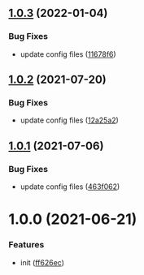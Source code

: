 ## [1.0.3](https://github.com/dword-design/tester-plugin-nodemailer-mock/compare/v1.0.2...v1.0.3) (2022-01-04)


### Bug Fixes

* update config files ([11678f6](https://github.com/dword-design/tester-plugin-nodemailer-mock/commit/11678f6618cae387cd3aa53ccee7938b586a8275))

## [1.0.2](https://github.com/dword-design/tester-plugin-nodemailer-mock/compare/v1.0.1...v1.0.2) (2021-07-20)


### Bug Fixes

* update config files ([12a25a2](https://github.com/dword-design/tester-plugin-nodemailer-mock/commit/12a25a2328f98663620ed2ca4fb274b21c5b012a))

## [1.0.1](https://github.com/dword-design/tester-plugin-nodemailer-mock/compare/v1.0.0...v1.0.1) (2021-07-06)


### Bug Fixes

* update config files ([463f062](https://github.com/dword-design/tester-plugin-nodemailer-mock/commit/463f06238075b7e16920c23879dc3b885370ea78))

# 1.0.0 (2021-06-21)


### Features

* init ([ff626ec](https://github.com/dword-design/tester-plugin-nodemailer-mock/commit/ff626ec5b36184bf13349ae372245f70d6c30b84))
